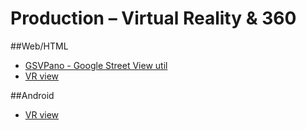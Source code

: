 # Production – Virtual Reality & 360

##Web/HTML
*   [GSVPano - Google Street View util](https://github.com/heganoo/GSVPano)
*   [VR view](https://developers.google.com/vr/concepts/vrview)


##Android
*   [VR view](https://developers.google.com/vr/concepts/vrview)

